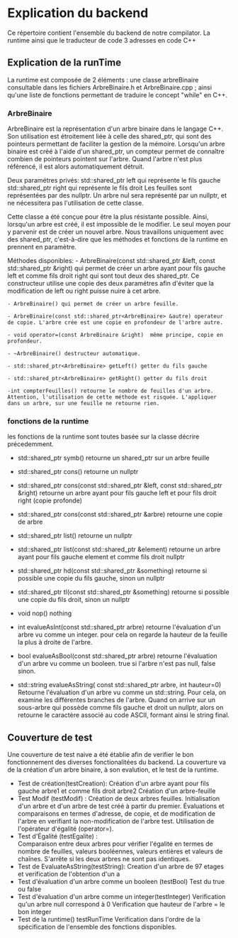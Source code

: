 # Explication du backend
Ce répertoire contient l'ensemble du backend de notre compilator. La runtime ainsi que le traducteur de code 3 adresses en code C++

## Explication de la runTime
La runtime est composée de 2 éléments : une classe arbreBinaire consultable dans les fichiers ArbreBinaire.h et ArbreBinaire.cpp ; ainsi qu'une liste de fonctions permettant de traduire le concept "while" en C++.

### ArbreBinaire
ArbreBinaire est la représentation d'un arbre binaire dans le langage C++. Son utilisation est étroitement liée à celle des shared_ptr, qui sont des pointeurs permettant de faciliter la gestion de la mémoire. Lorsqu'un arbre binaire est créé à l'aide d'un shared_ptr, un compteur permet de connaître combien de pointeurs pointent sur l'arbre. Quand l'arbre n'est plus référencé, il est alors automatiquement détruit. 

Deux paramétres privés:
    std::shared_ptr<ArbreBinaire> left qui représente le fils gauche
    std::shared_ptr<ArbreBinaire> right qui représente le fils droit
Les feuilles sont représentées par des nullptr. Un arbre nul sera représenté par un nullptr, et ne nécessitera pas l'utilisation de cette classe.


Cette classe a été conçue pour être la plus résistante possible. Ainsi, lorsqu'un arbre est créé, il est impossible de le modifier. 
Le seul moyen pour y parvenir est de créer un nouvel arbre. Nous travaillons uniquement avec des shared_ptr, c'est-à-dire que les méthodes et fonctions de la runtime en prennent en paramètre.

Méthodes disponibles:
    - ArbreBinaire(const std::shared_ptr<ArbreBinaire> &left, const std::shared_ptr<ArbreBinaire> &right) qui permet de créer un arbre ayant pour fils gauche left et comme fils droit right qui sont tout deux des shared_ptr<ArbreBinaire>. Ce constructeur utilise une copie des deux paramétres afin d'éviter que la modification de left ou right puisse nuire à cet arbre.

    - ArbreBinaire() qui permet de créer un arbre feuille.

    - ArbreBinaire(const std::shared_ptr<ArbreBinaire> &autre) operateur de copie. L'arbre crée est une copie en profondeur de l'arbre autre. 

    - void operator=(const ArbreBinaire &right)  même principe, copie en profondeur.

    - ~ArbreBinaire() destructeur automatique.

    - std::shared_ptr<ArbreBinaire> getLeft() getter du fils gauche

    - std::shared_ptr<ArbreBinaire> getRight() getter du fils droit

    -int compterFeuilles() retourne le nombre de feuilles d'un arbre. Attention, l'utilisation de cette méthode est risquée. L'appliquer dans un arbre, sur une feuille ne retourne rien.

### fonctions de la runtime
les fonctions de la runtime sont toutes basée sur la classe décrire précedemment.

- std::shared_ptr<ArbreBinaire> symb() retourne un shared_ptr sur un arbre feuille

- std::shared_ptr<ArbreBinaire> cons() retourne un nullptr

- std::shared_ptr<ArbreBinaire> cons(const std::shared_ptr<ArbreBinaire> &left, const std::shared_ptr<ArbreBinaire> &right) retourne un arbre ayant pour fils gauche left et pour fils droit right (copie profonde)

- std::shared_ptr<ArbreBinaire> cons(const std::shared_ptr<ArbreBinaire> &arbre) retourne une copie de arbre

- std::shared_ptr<ArbreBinaire> list() retourne un nullptr

- std::shared_ptr<ArbreBinaire> list(const std::shared_ptr<ArbreBinaire> &element) retourne un arbre ayant pour fils gauche element et comme fils droit nullptr

- std::shared_ptr<ArbreBinaire> hd(const std::shared_ptr<ArbreBinaire> &something) retourne si possible une copie du fils gauche, sinon un nullptr

- std::shared_ptr<ArbreBinaire> tl(const std::shared_ptr<ArbreBinaire> &something) retourne si possible une copie du fils droit, sinon un nullptr

- void nop() nothing 

- int evalueAsInt(const std::shared_ptr<ArbreBinaire> arbre) retourne l'évaluation d'un arbre vu comme un integer. pour cela on regarde la hauteur de la feuille la plus à droite de l'arbre.

- bool evalueAsBool(const std::shared_ptr<ArbreBinaire> arbre) retourne l'évaluation d'un arbre vu comme un booleen. true si l'arbre n'est pas null, false sinon.

- std::string evalueAsString( const std::shared_ptr<ArbreBinaire> arbre, int hauteur=0) Retourne l'évaluation d'un arbre vu comme un std::string. Pour cela, on examine les différentes branches de l'arbre. Quand on arrive sur un sous-arbre qui possède comme fils gauche et droit un nullptr, alors on retourne le caractère associé au code ASCII, formant ainsi le string final.


## Couverture de test
Une couverture de test naive a été établie afin de verifier le bon fonctionnement des diverses fonctionalitées du backend. La couverture va de la création d'un arbre binaire, à son evalution, et le test de la runtime.

- Test de création(testCreation):
    Création d'un arbre ayant pour fils gauche arbre1 et comme fils droit arbre2
    Création d'un arbre-feuille
- Test Modif (testModif) :
    Création de deux arbres feuilles.
    Initialisation d'un arbre et d'un arbre de test créé à partir du premier.
    Évaluations et comparaisons en termes d'adresse, de copie, et de modification de l'arbre en verifiant la non-modification de l'arbre test.
    Utilisation de l'opérateur d'égalité (operator=).
- Test d'Égalité (testEgalite) :  
    Comparaison entre deux arbres pour vérifier l'égalité en termes de nombre de feuilles, valeurs booléennes, valeurs entières
    et valeurs de chaînes. S'arrête si les deux arbres ne sont pas identiques. 
- Test de EvaluateAsString(testString):
    Creation d'un arbre de 97 etages et verification de l'obtention d'un a
- Test d'évaluation d'un arbre comme un booleen (testBool)
    Test du true ou false
- Test d'évaluation d'un arbre comme un integer(testInteger)
    Verification qu'un arbre null correspond à 0
    Verification que hauteur de l'arbre = le bon integer
- Test de la runtime() testRunTime
    Verification dans l'ordre de la spécification de l'ensemble des fonctions disponibles.